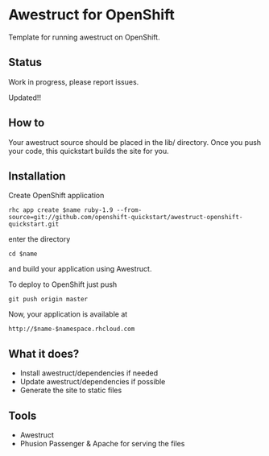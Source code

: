 # Awestruct for OpenShift

Template for running awestruct on OpenShift.

## Status

Work in progress, please report issues.

Updated!!

## How to

Your awestruct source should be placed in the lib/ directory. Once you push your code, this quickstart builds the site for you.

## Installation

Create OpenShift application

    rhc app create $name ruby-1.9 --from-source=git://github.com/openshift-quickstart/awestruct-openshift-quickstart.git

enter the directory

    cd $name

and build your application using Awestruct.

To deploy to OpenShift just push

    git push origin master

Now, your application is available at

    http://$name-$namespace.rhcloud.com

## What it does?

* Install awestruct/dependencies if needed
* Update awestruct/dependencies if possible
* Generate the site to static files

## Tools

* Awestruct
* Phusion Passenger & Apache for serving the files

